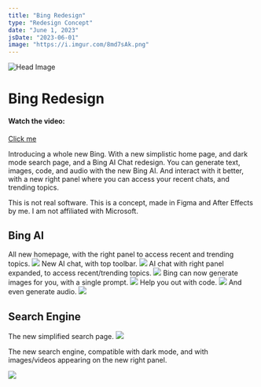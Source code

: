 ```yaml
---
title: "Bing Redesign"
type: "Redesign Concept"
date: "June 1, 2023"
jsDate: "2023-06-01"
image: "https://i.imgur.com/8md7sAk.png"
---
```


![Head Image](https://i.imgur.com/8md7sAk.png)

# Bing Redesign

#### Watch the video:
[Click me](https://www.youtube.com/watch?v=8ubHW9GZZec)

Introducing a whole new Bing. With a new simplistic home page, and dark mode search page, and a Bing AI Chat redesign. You can generate text, images, code, and audio with the new Bing AI. And interact with it better, with a new right panel where you can access your recent chats, and trending topics.

This is not real software. This is a concept, made in Figma and After Effects by me. I am not affiliated with Microsoft.

## Bing AI

All new homepage, with the right panel to access recent and trending topics.
![](https://i.imgur.com/Bo4UvD4.png)
New AI chat, with top toolbar.
![](https://i.imgur.com/1vqK0hk.png)
AI chat with right panel expanded, to access recent/trending topics.
![](https://i.imgur.com/tieUZxa.png)
Bing can now generate images for you, with a single prompt.
![](https://i.imgur.com/Xt85T6e.png)
Help you out with code.
![](https://i.imgur.com/93Y5kpU.png)
And even generate audio.
![](https://i.imgur.com/ln9x7ny.png)

## Search Engine

The new simplified search page.
![](https://i.imgur.com/8aRZRdM.png)

The new search engine, compatible with dark mode, and with images/videos appearing on the new right panel.

![](https://i.imgur.com/sNgXx1x.png)
